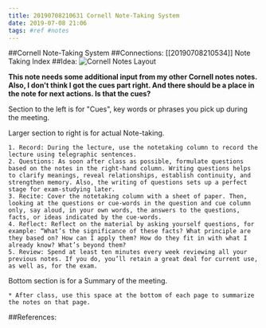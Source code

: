 ```yaml
---
title: 20190708210631 Cornell Note-Taking System
date: 2019-07-08 21:06
tags: #ref #notes
---
```

##Cornell Note-Taking System
##Connections:
[[20190708210534]] Note Taking Index
##Idea:
![Cornell Notes Layout](C:\zettelkasten\zettelkasten\images)

**This note needs some additional input from my other Cornell notes notes. Also, I don't think I got the cues part right. And there should be a place in the note for next actions. Is that the cues?**

Section to the left is for "Cues", key words or phrases you pick up during the meeting.

Larger section to right is for actual Note-taking.

	1. Record: During the lecture, use the notetaking column to record the lecture using telegraphic sentences.
	2. Questions: As soon after class as possible, formulate questions based on the notes in the right-hand column. Writing questions helps to clarify meanings, reveal relationships, establish continuity, and strengthen memory. Also, the writing of questions sets up a perfect stage for exam-studying later.
	3. Recite: Cover the notetaking column with a sheet of paper. Then, looking at the questions or cue-words in the question and cue column only, say aloud, in your own words, the answers to the questions, facts, or ideas indicated by the cue-words.
	4. Reflect: Reflect on the material by asking yourself questions, for example: “What’s the significance of these facts? What principle are they based on? How can I apply them? How do they fit in with what I already know? What’s beyond them?
	5. Review: Spend at least ten minutes every week reviewing all your previous notes. If you do, you’ll retain a great deal for current use, as well as, for the exam. 
    
Bottom section is for a Summary of the meeting.

    * After class, use this space at the bottom of each page to summarize the notes on that page.


##References:
